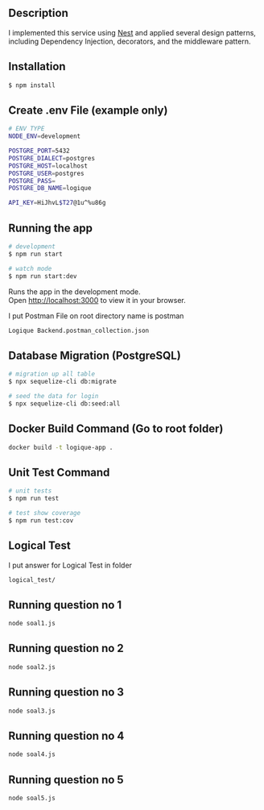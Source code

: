 
## Description

I implemented this service using [Nest](https://github.com/nestjs/nest) and applied several design patterns, including Dependency Injection, decorators, and the middleware pattern.

## Installation

```bash
$ npm install
```

## Create .env File (example only)
```bash
# ENV TYPE
NODE_ENV=development

POSTGRE_PORT=5432
POSTGRE_DIALECT=postgres
POSTGRE_HOST=localhost
POSTGRE_USER=postgres
POSTGRE_PASS=
POSTGRE_DB_NAME=logique

API_KEY=HiJhvL$T27@1u^%u86g
```

## Running the app

```bash
# development
$ npm run start

# watch mode
$ npm run start:dev
```

Runs the app in the development mode.\
Open [http://localhost:3000](http://localhost:3000) to view it in your browser.

I put Postman File on root directory name is postman
```bash
Logique Backend.postman_collection.json
```

## Database Migration (PostgreSQL)

```bash
# migration up all table
$ npx sequelize-cli db:migrate

# seed the data for login
$ npx sequelize-cli db:seed:all
```

## Docker Build Command (Go to root folder)

```bash
docker build -t logique-app .
```

## Unit Test Command

```bash
# unit tests
$ npm run test

# test show coverage
$ npm run test:cov
```

## Logical Test
I put answer for Logical Test in folder 
```bash
logical_test/
```

## Running question no 1
```bash
node soal1.js
```

## Running question no 2
```bash
node soal2.js
```

## Running question no 3
```bash
node soal3.js
```

## Running question no 4
```bash
node soal4.js
```

## Running question no 5
```bash
node soal5.js
```
